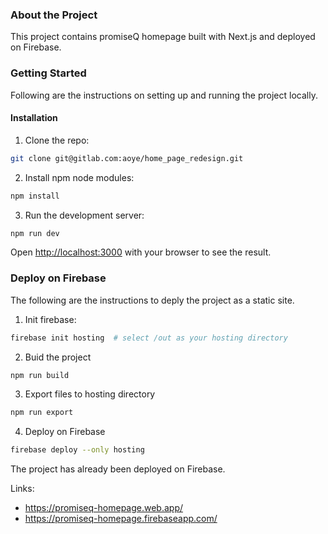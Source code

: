 ### About the Project

This project contains promiseQ homepage built with Next.js and deployed on Firebase.

### Getting Started

Following are the instructions on setting up and running the project locally.

#### Installation

1. Clone the repo:

```bash
git clone git@gitlab.com:aoye/home_page_redesign.git
```

2. Install npm node modules:

```bash
npm install
```

3. Run the development server:

```bash
npm run dev
```

Open [http://localhost:3000](http://localhost:3000) with your browser to see the result.

### Deploy on Firebase

The following are the instructions to deply the project as a static site. 

1. Init firebase:

```bash
firebase init hosting  # select /out as your hosting directory
```

2. Buid the project

```bash
npm run build
```

3. Export files to hosting directory

```bash
npm run export
```

4. Deploy on Firebase

```bash
firebase deploy --only hosting
```

The project has already been deployed on Firebase.

Links: 
* https://promiseq-homepage.web.app/
* https://promiseq-homepage.firebaseapp.com/
